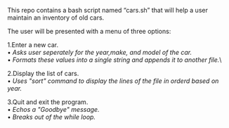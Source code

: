 This repo contains a bash script named “cars.sh” that will help a user maintain an inventory of old cars.
 
The user will be presented with a menu of three options:

1.Enter a new car.\
   • *Asks user seperately for the year,make, and model of the car.*\
   • *Formats these values into a single string and appends it to another file.*\

2.Display the list of cars.\
   • *Uses "sort" command to display the lines of the file in orderd based on year.*

3.Quit and exit the program.\
   • *Echos a "Goodbye" message.*\
   • *Breaks out of the while loop.*

